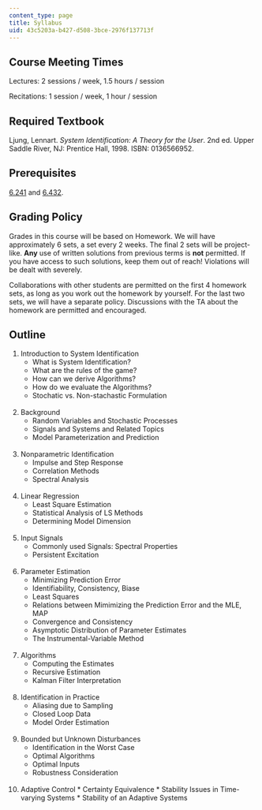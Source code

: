 ```yaml
---
content_type: page
title: Syllabus
uid: 43c5203a-b427-d508-3bce-2976f137713f
---
```


Course Meeting Times
--------------------

Lectures: 2 sessions / week, 1.5 hours / session

Recitations: 1 session / week, 1 hour / session

Required Textbook
-----------------

Ljung, Lennart. _System Identification: A Theory for the User_. 2nd ed. Upper Saddle River, NJ: Prentice Hall, 1998. ISBN: 0136566952.

Prerequisites
-------------

[6.241](/courses/6-241j-dynamic-systems-and-control-spring-2011) and [6.432](/courses/6-432-stochastic-processes-detection-and-estimation-spring-2004).

Grading Policy
--------------

Grades in this course will be based on Homework. We will have approximately 6 sets, a set every 2 weeks. The final 2 sets will be project-like. **Any** use of written solutions from previous terms is **not** permitted. If you have access to such solutions, keep them out of reach! Violations will be dealt with severely.

Collaborations with other students are permitted on the first 4 homework sets, as long as you work out the homework by yourself. For the last two sets, we will have a separate policy. Discussions with the TA about the homework are permitted and encouraged.

Outline
-------

1.  Introduction to System Identification
    *   What is System Identification?
    *   What are the rules of the game?
    *   How can we derive Algorithms?
    *   How do we evaluate the Algorithms?
    *   Stochatic vs. Non-stachastic Formulation  
         
2.  Background
    *   Random Variables and Stochastic Processes
    *   Signals and Systems and Related Topics
    *   Model Parameterization and Prediction  
         
3.  Nonparametric Identification
    *   Impulse and Step Response
    *   Correlation Methods
    *   Spectral Analysis  
         
4.  Linear Regression
    *   Least Square Estimation
    *   Statistical Analysis of LS Methods
    *   Determining Model Dimension  
         
5.  Input Signals
    *   Commonly used Signals: Spectral Properties
    *   Persistent Excitation  
         
6.  Parameter Estimation
    *   Minimizing Prediction Error
    *   Identifiability, Consistency, Biase
    *   Least Squares
    *   Relations between Mimimizing the Prediction Error and the MLE, MAP
    *   Convergence and Consistency
    *   Asymptotic Distribution of Parameter Estimates
    *   The Instrumental-Variable Method  
         
7.  Algorithms
    *   Computing the Estimates
    *   Recursive Estimation
    *   Kalman Filter Interpretation  
         
8.  Identification in Practice
    *   Aliasing due to Sampling
    *   Closed Loop Data
    *   Model Order Estimation  
         
9.  Bounded but Unknown Disturbances
    *   Identification in the Worst Case
    *   Optimal Algorithms
    *   Optimal Inputs
    *   Robustness Consideration  
         
10.  Adaptive Control
    *   Certainty Equivalence
    *   Stability Issues in Time-varying Systems
    *   Stability of an Adaptive Systems
